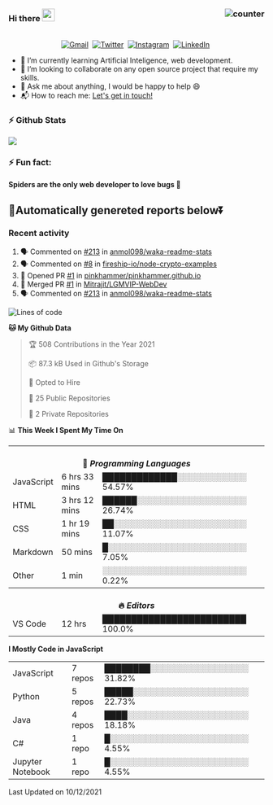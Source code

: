 ### Hi there <img src="https://raw.githubusercontent.com/soumyadip007/soumyadip007/master/Hi.gif" width="25px"> <img src="https://komarev.com/ghpvc/?username=Mitrajit&color=brightgreen" alt="counter" align="right"/>
<p align="center">
<br>
<a href="mailto:chandra.rupam+contact@gmail.com?subject=Hi Mitrajit"><img src="https://img.shields.io/badge/gmail-%23D14836.svg?&style=for-the-badge&logo=gmail&logoColor=white" alt="Gmail"/></a>&nbsp;
<a href="http://bit.ly/Mitrajit_twt"><img src="https://img.shields.io/badge/twitter-%231DA1F2.svg?&style=for-the-badge&logo=twitter&logoColor=white" alt="Twitter" /></a>&nbsp;
<a href="http://bit.ly/Mitrajit_insta"><img src="https://img.shields.io/badge/instagram-%23E4405F.svg?&style=for-the-badge&logo=instagram&logoColor=white" alt="Instagram" /></a>&nbsp;
<a href="http://bit.ly/Mitrajit_ln"><img src="https://img.shields.io/badge/linkedin-%230077B5.svg?&style=for-the-badge&logo=linkedin&logoColor=white" alt="LinkedIn" /></a>&nbsp;
<!--<a href="https://kkvanonymous.github.io/"><img alt="Website" src="https://img.shields.io/website?style=for-the-badge&up_message=portfolio&url=https%3A%2F%2Fkkvanonymous.github.io%2F"></a>-->
</p>

<!-- - 🔭 I’m currently working on ...-->

- 🌱 I’m currently learning Artificial Inteligence, web development.
- 👯 I’m looking to collaborate on any open source project that require my skills.<!-- - 🤔 I’m looking for help with ... -->
- 💬 Ask me about anything, I would be happy to help 😄
- 📬 How to reach me: [Let's get in touch!](mailto:chandra.rupam+contact@gmail.com)
### ⚡ Github Stats
<!-- <img align="left" src="https://github-readme-stats.sumanth-talluri.vercel.app/api?username=Mitrajit&show_icons=true&title_color=fff&icon_color=79ff97&text_color=efefef&bg_color=24292e" alt="Mitrajit's Gitstats" width="60%"> -->
![](https://github-readme-stats.sumanth-talluri.vercel.app/api?username=Mitrajit&show_icons=true&title_color=fff&icon_color=79ff97&text_color=efefef&bg_color=24292e)
<!-- <img src="https://github-readme-stats.sumanth-talluri.vercel.app/api/top-langs/?username=Mitrajit&show_icons=true&hide_border=true&theme=radical" width="37%" alt="Mitrajit's Top Languages"> -->

### ⚡ Fun fact: 
#### Spiders are the only web developer to love bugs :bug:
## 🤖Automatically genereted reports below⏬
### Recent activity
<!--START_SECTION:activity-->
1. 🗣 Commented on [#213](https://github.com/anmol098/waka-readme-stats/issues/213) in [anmol098/waka-readme-stats](https://github.com/anmol098/waka-readme-stats)
2. 🗣 Commented on [#8](https://github.com/fireship-io/node-crypto-examples/issues/8) in [fireship-io/node-crypto-examples](https://github.com/fireship-io/node-crypto-examples)
3. 💪 Opened PR [#1](https://github.com/pinkhammer/pinkhammer.github.io/pull/1) in [pinkhammer/pinkhammer.github.io](https://github.com/pinkhammer/pinkhammer.github.io)
4. 🎉 Merged PR [#1](https://github.com/Mitrajit/LGMVIP-WebDev/pull/1) in [Mitrajit/LGMVIP-WebDev](https://github.com/Mitrajit/LGMVIP-WebDev)
5. 🗣 Commented on [#213](https://github.com/anmol098/waka-readme-stats/issues/213) in [anmol098/waka-readme-stats](https://github.com/anmol098/waka-readme-stats)
<!--END_SECTION:activity-->

<!--START_SECTION:waka-->
![Lines of code](https://img.shields.io/badge/From%20Hello%20World%20I%27ve%20Written-118207%20lines%20of%20code-blue)

**🐱 My Github Data** 

> 🏆 508 Contributions in the Year 2021
 > 
> 📦 87.3 kB Used in Github's Storage 
 > 
> 💼 Opted to Hire
 > 
> 📜 25 Public Repositories 
 > 
> 🔑 2 Private Repositories  
 > 
📊 **This Week I Spent My Time On** 

<table>
<tr><th colspan="3"><br>💬 <i>Programming Languages</i></th></tr> 
  <tr><td>JavaScript</td><td>6 hrs 33 mins</td><td>█████████████░░░░░░░░░░░░   54.57%</td></tr> 
  <tr><td>HTML</td><td>3 hrs 12 mins</td><td>██████░░░░░░░░░░░░░░░░░░░   26.74%</td></tr> 
  <tr><td>CSS</td><td>1 hr 19 mins</td><td>██░░░░░░░░░░░░░░░░░░░░░░░   11.07%</td></tr> 
  <tr><td>Markdown</td><td>50 mins</td><td>█░░░░░░░░░░░░░░░░░░░░░░░░   7.05%</td></tr> 
  <tr><td>Other</td><td>1 min</td><td>░░░░░░░░░░░░░░░░░░░░░░░░░   0.22%</td></tr>

<tr><th colspan="3"><br>🔥 <i>Editors</i></th></tr> 
  <tr><td>VS Code</td><td>12 hrs</td><td>█████████████████████████   100.0%</td></tr>

</table>

**I Mostly Code in JavaScript** 

<table>
  <tr><td>JavaScript</td><td>7 repos</td><td>████████░░░░░░░░░░░░░░░░░   31.82%</td></tr> 
  <tr><td>Python</td><td>5 repos</td><td>█████░░░░░░░░░░░░░░░░░░░░   22.73%</td></tr> 
  <tr><td>Java</td><td>4 repos</td><td>████░░░░░░░░░░░░░░░░░░░░░   18.18%</td></tr> 
  <tr><td>C#</td><td>1 repo</td><td>█░░░░░░░░░░░░░░░░░░░░░░░░   4.55%</td></tr> 
  <tr><td>Jupyter Notebook</td><td>1 repo</td><td>█░░░░░░░░░░░░░░░░░░░░░░░░   4.55%</td></tr>
</table>



 Last Updated on 10/12/2021
<!--END_SECTION:waka-->
